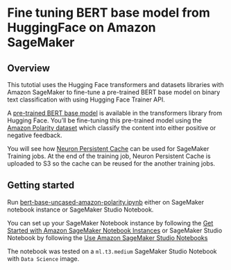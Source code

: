# Fine tuning BERT base model from HuggingFace on Amazon SageMaker

## Overview

This tutotial uses the Hugging Face transformers and datasets libraries with Amazon SageMaker to fine-tune a pre-trained BERT base model on binary text classification with using Hugging Face Trainer API.

A [pre-trained BERT base model](https://huggingface.co/bert-base-uncased) is available in the transformers library from Hugging Face. You’ll be fine-tuning this pre-trained model using the [Amazon Polarity dataset](https://huggingface.co/datasets/amazon_polarity) which classify the content into either positive or negative feedback.

You will see how [Neuron Persistent Cache](https://awsdocs-neuron.readthedocs-hosted.com/en/latest/general/arch/neuron-features/neuron-caching.html) can be used for SageMaker Training jobs. At the end of the training job, Neuron Persistent Cache is uploaded to S3 so the cache can be reused for the another training jobs.


## Getting started

Run [bert-base-uncased-amazon-polarity.ipynb](./bert-base-uncased-amazon-polarity.ipynb) either on SageMaker notebook instance or SageMaker Studio Notebook.

You can set up your SageMaker Notebook instance by following the [Get Started with Amazon SageMaker Notebook Instances](https://docs.aws.amazon.com/sagemaker/latest/dg/gs-console.html) or SageMaker Studio Notebook by following the [Use Amazon SageMaker Studio Notebooks](https://docs.aws.amazon.com/sagemaker/latest/dg/notebooks.html)

The notebook was tested on a `ml.t3.medium` SageMaker Studio Notebook with `Data Science` image.
